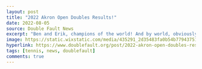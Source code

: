 ```yaml
---
layout: post
title: "2022 Akron Open Doubles Results!"
date: 2022-08-05
source: Double Fault News
excerpt: "Ben and Erik, champions of the world! And by world, obviously we mean AKRON!"
image: https://static.wixstatic.com/media/435291_2d35483fa0b54b779437515a6748d7c4~mv2.jpg/v1/fill/w_1480,h_1974,al_c,q_90,usm_0.66_1.00_0.01,enc_auto/435291_2d35483fa0b54b779437515a6748d7c4~mv2.jpg
hyperlink: https://www.doublefault.org/post/2022-akron-open-doubles-results
tags: [tennis, news, doublefault]
comments: true
---
```

